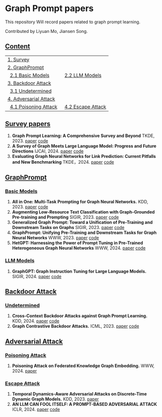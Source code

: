 # Graph Prompt papers
This repository Will record papers related to graph prompt learning.

Contributed by Liyuan Mo, Jiansen Song.

## [Content](#content)

<table>
<tr><td colspan="2"><a href="#survey-papers">1. Survey</a></td></tr> 
    <tr><td colspan="2"><a href="#GraphPrompt">2. GraphPrompt</a></td></tr>
    <tr>
    <td>&ensp;<a href="#basic-models">2.1 Basic Models</a></td>
     <td>&ensp;<a href="#LLM Models">2.2 LLM Models</a></td>  
</tr>
<tr><td colspan="2"><a href="#Backdoor Attack">3. Backdoor Attack</a></td></tr> 
<tr>
    <td>&ensp;<a href="#Undetermined">3.1 Undetermined</a></td>
</tr> 
<tr><td colspan="2"><a href="#Adversarial Attack">4. Adversarial Attack</a></td></tr> 
  <tr>
    <td>&ensp;<a href="#Poisoning Attack">4.1 Poisoning Attack</a></td>
      <td>&ensp;<a href="#Escape Attack">4.2 Escape Attack</a></td>
</tr> 
</table>


## [Survey papers](#content)

1. **Graph Prompt Learning: A Comprehensive Survey and Beyond** TKDE, 2023. [paper](http://arxiv.org/abs/2311.16534)  [code]()
1. **A Survey of Graph Meets Large Language Model: Progress and Future Directions** IJCAI, 2024. [paper](http://arxiv.org/abs/2311.12399)  [code](https://github.com/yhLeeee/Awesome-LLMs-in-Graph-tasks)
1. **Evaluating Graph Neural Networks for Link Prediction: Current Pitfalls and New Benchmarking** TKDE，2024. [paper](http://arxiv.org/abs/2311.15317)  [code]()
## [GraphPrompt](#content)

### [Basic Models](#content)

1. **All in One: Multi-Task Prompting for Graph Neural Networks.** KDD, 2023. [paper](http://arxiv.org/abs/2307.01504) [code]()
1. **Augmenting Low-Resource Text Classification with Graph-Grounded Pre-training and Prompting** SIGIR, 2023. [paper](https://dl.acm.org/doi/10.1145/3539618.3591641) [code](https://github.com/WenZhihao666/G2P2)
1. **Generalized Graph Prompt: Toward a Unification of Pre-Training and Downstream Tasks on Graphs** SIGIR, 2023. [paper](https://dl.acm.org/doi/10.1145/3539618.3591641) [code](https://github.com/WenZhihao666/G2P2)
1. **GraphPrompt: Unifying Pre-Training and Downstream Tasks for Graph Neural Networks** WWW, 2023. [paper](http://arxiv.org/abs/2302.08043) [code]()
1. **HetGPT: Harnessing the Power of Prompt Tuning in Pre-Trained Heterogeneous Graph Neural Networks** WWW, 2024. [paper](http://arxiv.org/abs/2310.15318) [code]()

### [LLM Models](#content)

1. **GraphGPT: Graph Instruction Tuning for Large Language Models.** SIGIR, 2024. [paper](http://arxiv.org/abs/2310.13023) [code](https://github.com/HKUDS/GraphGPT)


## [Backdoor Attack](#content)

### [Undetermined](#content)

1. **Cross-Context Backdoor Attacks against Graph Prompt Learning.** KDD, 2024. [paper](http://arxiv.org/abs/2405.17984) [code](https://github.com/xtLyu/CrossBA)
1. **Graph Contrastive Backdoor Attacks.** ICML, 2023. [paper](https://openreview.net/forum?id=BfVkbfJGW4) [code]()

## [Adversarial Attack](#content)

### [ Poisoning Attack](#content)

1. **Poisoning Attack on Federated Knowledge Graph Embedding.** WWW, 2024. [paper](https://dl.acm.org/doi/10.1145/3589334.3645422)

### [Escape Attack](#content)

1. **Temporal Dynamics-Aware Adversarial Attacks on Discrete-Time Dynamic Graph Models.** KDD, 2023. [paper](https://dl.acm.org/doi/10.1145/3580305.3599517)
1. **AN LLM CAN FOOL ITSELF: A PROMPT-BASED ADVERSARIAL ATTACK** ICLR, 2024. [paper](https://arxiv.org/abs/2310.13345) [code](https://github.com/GodXuxilie/PromptAttack)

